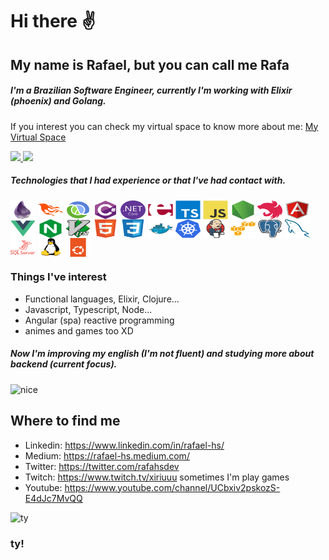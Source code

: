 # Hi there :v:
## My name is Rafael, but you can call me Rafa

##### I'm a Brazilian Software Engineer, currently I'm working with Elixir (phoenix) and Golang.

If you interest you can check my virtual space to know more about me: <a href="https://rafaelhs-tech.com" target="_blank">My Virtual Space</a>

 <div>
   <a href="https://github.com/rafael-hs">
   <img height="180em" src="https://github-readme-stats.vercel.app/api?username=rafael-hs&show_icons=true&theme=onedark&include_all_commits=true&count_private=true"/>
   <img height="180em" src="https://github-readme-stats.vercel.app/api/top-langs/?username=rafael-hs&layout=compact&theme=onedark&langs_count=6&hide=html,css,php,java"/>
   </a>
 </div>

##### Technologies that I had experience or that I've had contact with.

 <div>
   <img align="center" alt="Rafa-HTML" height="30" width="40" src="https://github.com/devicons/devicon/blob/master/icons/elixir/elixir-original.svg">
   <img align="center" alt="Rafa-HTML" height="30" width="40" src="https://github.com/devicons/devicon/blob/master/icons/phoenix/phoenix-original.svg">
   <img align="center" alt="Rafa-HTML" height="30" width="40" src="https://github.com/devicons/devicon/blob/master/icons/clojure/clojure-original.svg">
   <img align="center" alt="Rafa-HTML" height="30" width="40" src="https://github.com/devicons/devicon/blob/master/icons/csharp/csharp-original.svg">
   <img align="center" alt="Rafa-HTML" height="30" width="40" src="https://github.com/devicons/devicon/blob/master/icons/dotnetcore/dotnetcore-original.svg">
   <img align="center" alt="Rafa-HTML" height="30" width="40" src="https://github.com/devicons/devicon/blob/master/icons/erlang/erlang-original.svg">
   <img align="center" alt="Rafa-React" height="30" width="40" src="https://github.com/devicons/devicon/blob/master/icons/typescript/typescript-original.svg">
   <img align="center" alt="Rafa-CSS" height="30" width="40" src="https://github.com/devicons/devicon/blob/master/icons/javascript/javascript-original.svg">
   <img align="center" alt="Rafa-HTML" height="30" width="40" src="https://github.com/devicons/devicon/blob/master/icons/nodejs/nodejs-original.svg">
   <img align="center" alt="Rafa-Js" height="30" width="40" src="https://github.com/devicons/devicon/blob/master/icons/nestjs/nestjs-plain.svg">
   <img align="center" alt="Rafa-Python" height="30" width="40" src="https://github.com/devicons/devicon/blob/master/icons/angularjs/angularjs-original.svg">
   <img align="center" alt="Rafa-HTML" height="30" width="40" src="https://github.com/devicons/devicon/blob/master/icons/vuejs/vuejs-original.svg">
   <img align="center" alt="Rafa-Csharp" height="30" width="40" src="https://github.com/devicons/devicon/blob/master/icons/nginx/nginx-original.svg">
   <img align="center" alt="Rafa-HTML" height="30" width="40" src="https://github.com/devicons/devicon/blob/master/icons/vim/vim-original.svg">
   <img align="center" alt="Rafa-HTML" height="30" width="40" src="https://github.com/devicons/devicon/blob/master/icons/html5/html5-original.svg">
   <img align="center" alt="Rafa-HTML" height="30" width="40" src="https://github.com/devicons/devicon/blob/master/icons/css3/css3-original.svg">
   <img align="center" alt="Rafa-HTML" height="30" width="40" src="https://github.com/devicons/devicon/blob/master/icons/docker/docker-original.svg">
   <img align="center" alt="Rafa-HTML" height="30" width="40" src="https://github.com/devicons/devicon/blob/master/icons/kubernetes/kubernetes-plain.svg">
   <img align="center" alt="Rafa-HTML" height="30" width="40" src="https://github.com/devicons/devicon/blob/master/icons/jenkins/jenkins-original.svg">
   <img align="center" alt="Rafa-HTML" height="30" width="40" src="https://github.com/devicons/devicon/blob/master/icons/amazonwebservices/amazonwebservices-original.svg">
   <img align="center" alt="Rafa-HTML" height="30" width="40" src="https://github.com/devicons/devicon/blob/master/icons/postgresql/postgresql-original.svg">
   <img align="center" alt="Rafa-HTML" height="30" width="40" src="https://github.com/devicons/devicon/blob/master/icons/mysql/mysql-original.svg">
   <img align="center" alt="Rafa-HTML" height="30" width="40" src="https://github.com/devicons/devicon/blob/master/icons/microsoftsqlserver/microsoftsqlserver-plain-wordmark.svg">
   <img align="center" alt="Rafa-HTML" height="30" width="40" src="https://github.com/devicons/devicon/blob/master/icons/linux/linux-original.svg">
   <img align="center" alt="Rafa-HTML" height="30" width="40" src="https://github.com/devicons/devicon/blob/master/icons/ubuntu/ubuntu-plain.svg">
 </div>

### Things I've interest

- Functional languages, Elixir, Clojure...
- Javascript, Typescript, Node...
- Angular (spa) reactive programming
- animes and games too XD

##### Now I'm improving my english (I'm not fluent) and studying more about backend (current focus).
![nice](https://64.media.tumblr.com/139bb047eb50a98cf21c8b9869ce5f5b/tumblr_oazt5zJYAT1s9hagko1_500.gif "noice")

 ## Where to find me
 
 - Linkedin: https://www.linkedin.com/in/rafael-hs/
 - Medium: https://rafael-hs.medium.com/
 - Twitter: https://twitter.com/rafahsdev
 - Twitch: https://www.twitch.tv/xiriuuu sometimes I'm play games
 - Youtube: https://www.youtube.com/channel/UCbxiv2pskozS-E4dJc7MvQQ

![ty](https://media1.tenor.com/images/2ceca28886b449c680e64ecd6a7fa838/tenor.gif?itemid=16720034 "ty")
### ty!
